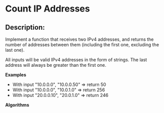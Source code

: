 # Count IP Addresses
## Description:
Implement a function that receives two IPv4 addresses, and returns the number of addresses between them (including the first one, excluding the last one).

All inputs will be valid IPv4 addresses in the form of strings. The last address will always be greater than the first one.

__Examples__
- With input "10.0.0.0", "10.0.0.50"  => return   50 
- With input "10.0.0.0", "10.0.1.0"   => return  256 
- With input "20.0.0.10", "20.0.1.0"  => return  246

**Algorithms**